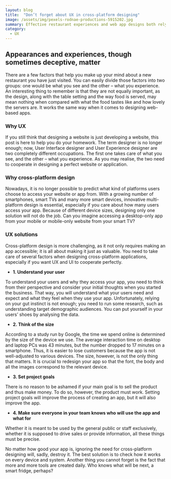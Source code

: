 ```yaml
---
layout: blog
title:  "Don’t forget about UX in cross-platform designing"
image: /assets/img/pexels-rodnae-productions-5915202.jpg
summary: Effective restaurant experiences and web app designs both rely on balancing visual appeal with user experience; excellent food and service, or a seamless and adaptable user interface, outweigh mere aesthetics.
category:
  - UX
---
```



## Appearances and experiences, though sometimes deceptive, matter

There are a few factors that help you make up your mind about a new restaurant you have just visited. You can easily divide those factors into two groups: one would be what you see and the other – what you experience. An interesting thing to remember is that they are not equally important, as the design, along with the table setting and the way food is served, may mean nothing when compared with what the food tastes like and how lovely the servers are. It works the same way when it comes to designing web-based apps.

### Why UX

If you still think that designing a website is just developing a website, this post is here to help you do your homework. The term designer is no longer enough; now, User Interface designer and User Experience designer are two completely different occupations. The first one takes care of what you see, and the other – what you experience. As you may realise, the two need to cooperate in designing a perfect website or application.

### Why cross-platform design

Nowadays, it is no longer possible to predict what kind of platforms users choose to access your website or app from. With a growing number of smartphones, smart TVs and many more smart devices, innovative multi-platform design is essential, especially if you care about how many users access your app. Because of different device sizes, designing only one solution will not do the job. Can you imagine accessing a desktop-only app from your mobile or mobile-only website from your smart TV?

### UX solutions

Cross-platform design is more challenging, as it not only requires making an app accessible; it is all about making it just as valuable. You need to take care of several factors when designing cross-platform applications, especially if you want UX and UI to cooperate perfectly.

- **1. Understand your user**

To understand your users and why they access your app, you need to think from their perspective and consider your initial thoughts when you started the business. That way, you will understand what your users need and expect and what they feel when they use your app. Unfortunately, relying on your gut instinct is not enough; you need to run some research, such as understanding target demographic audiences. You can put yourself in your users’ shoes by analysing the data.

- **2. Think of the size**

According to a study run by Google, the time we spend online is determined by the size of the device we use. The average interaction time on desktop and laptop PCs was 43 minutes, but the number dropped to 17 minutes on a smartphone. Thus, it is easier to lose customers because the app is not well-adjusted to various devices. The size, however, is not the only thing that matters. It is crucial to redesign your app so that the font, the body and all the images correspond to the relevant device.

- **3. Set project goals**

There is no reason to be ashamed if your main goal is to sell the product and thus make money. To do so, however, the product must work. Setting project goals will improve the process of creating an app, but it will also improve the app.

- **4. Make sure everyone in your team knows who will use the app and what for**

Whether it is meant to be used by the general public or staff exclusively, whether it is supposed to drive sales or provide information, all these things must be precise.


No matter how good your app is, ignoring the need for cross-platform designing will, sadly, destroy it. The best solution is to check how it works on every device and system. Another thing you cannot forget is the fact that more and more tools are created daily. Who knows what will be next, a smart fridge, perhaps?

